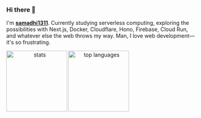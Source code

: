 <div>
<h3 align='left'>Hi there 🫡</h3>
  <p>I'm <b><a href="https://github.com/samadhi1311">samadhi1311</a></b>. Currently studying serverless computing, exploring the possibilities with Next.js, Docker, Cloudflare, Hono, Firebase, Cloud Run, and whatever else the web throws my way. Man, I love web development—it's so frustrating.</p>
</div>

<div align='center' width='100'>

<img src='https://my-github-stats-omega.vercel.app/api?username=samadhi1311&theme=material-palenight&show_icons=true&hide_border=true&count_private=true' alt='stats' align='left' height='160px' />
<img src='https://my-github-stats-omega.vercel.app/api/top-langs/?username=samadhi1311&theme=material-palenight&show_icons=true&hide_border=true&layout=compact&size_weight=0.5&count_weight=0.5' alt='top languages' align='left' height='160px' />
  
</div>
